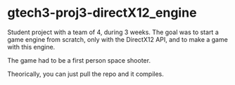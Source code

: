 # gtech3-proj3-directX12_engine

Student project with a team of 4, during 3 weeks.
The goal was to start a game engine from scratch, only with the DirectX12 API, and to make a game with this engine.

The game had to be a first person space shooter.

Theorically, you can just pull the repo and it compiles.
